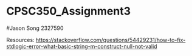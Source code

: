 # CPSC350_Assignment3
#Jason Song 2327590

Resources:
https://stackoverflow.com/questions/54429231/how-to-fix-stdlogic-error-what-basic-string-m-construct-null-not-valid
